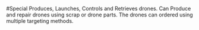 #Special
Produces, Launches, Controls and Retrieves drones.
Can Produce and repair drones using scrap or drone parts.
The drones can ordered using multiple targeting methods.